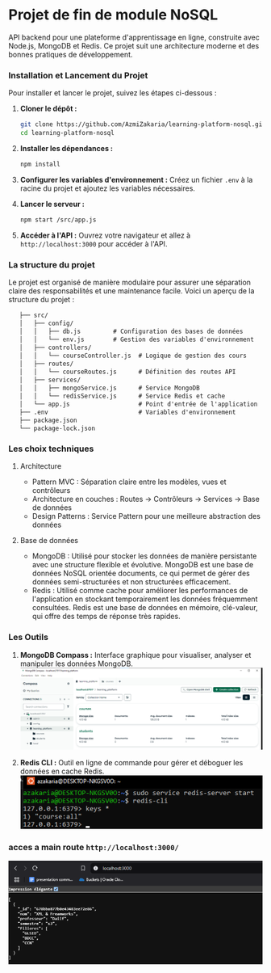 # Projet de fin de module NoSQL
API backend pour une plateforme d'apprentissage en ligne, construite avec Node.js, MongoDB et Redis. Ce projet suit une architecture moderne et des bonnes pratiques de développement.

### Installation et Lancement du Projet
Pour installer et lancer le projet, suivez les étapes ci-dessous :

1. **Cloner le dépôt :**
   ```bash
   git clone https://github.com/AzmiZakaria/learning-platform-nosql.git
   cd learning-platform-nosql
   ```
2. **Installer les dépendances :**
   ```bash
   npm install
   ```
3. **Configurer les variables d'environnement :**
   Créez un fichier `.env` à la racine du projet et ajoutez les variables nécessaires.
4. **Lancer le serveur :**
   ```bash
   npm start /src/app.js
   ```

5. **Accéder à l'API :**
   Ouvrez votre navigateur et allez à `http://localhost:3000` pour accéder à l'API.


### La structure du projet
   Le projet est organisé de manière modulaire pour assurer une séparation claire des responsabilités et une maintenance facile. Voici un aperçu de la structure du projet :
```
   ├── src/
   │   ├── config/
   │   │   ├── db.js         # Configuration des bases de données
   │   │   └── env.js        # Gestion des variables d'environnement
   │   ├── controllers/
   │   │   └── courseController.js  # Logique de gestion des cours
   │   ├── routes/
   │   │   └── courseRoutes.js      # Définition des routes API
   │   ├── services/
   │   │   ├── mongoService.js      # Service MongoDB
   │   │   └── redisService.js      # Service Redis et cache
   │   └── app.js                   # Point d'entrée de l'application
   ├── .env                         # Variables d'environnement
   ├── package.json
   └── package-lock.json
```

### Les choix techniques
1. Architecture
   - Pattern MVC : Séparation claire entre les modèles, vues et contrôleurs
   - Architecture en couches : Routes → Contrôleurs → Services → Base de données
   - Design Patterns : Service Pattern pour une meilleure abstraction des données

2. Base de données
   - MongoDB : Utilisé pour stocker les données de manière persistante avec une structure flexible et évolutive. MongoDB est une base de données NoSQL orientée documents, ce qui permet de gérer des données semi-structurées et non structurées efficacement.
   - Redis : Utilisé comme cache pour améliorer les performances de l'application en stockant temporairement les données fréquemment consultées. Redis est une base de données en mémoire, clé-valeur, qui offre des temps de réponse très rapides.

### Les Outils
1. **MongoDB Compass :**
   Interface graphique pour visualiser, analyser et manipuler les données MongoDB.
   ![MongoDB](img/compass.png)

2. **Redis CLI :**
   Outil en ligne de commande pour gérer et déboguer les données en cache Redis.
   ![Redis](img/redis-cli.png)

### acces a main route `http://localhost:3000/`
![mainroute](img/test_run.png)


